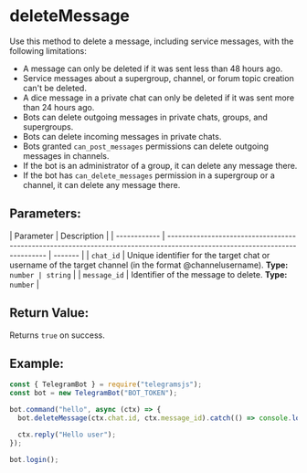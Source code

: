 # deleteMessage

Use this method to delete a message, including service messages, with the following limitations:

- A message can only be deleted if it was sent less than 48 hours ago.
- Service messages about a supergroup, channel, or forum topic creation can't be deleted.
- A dice message in a private chat can only be deleted if it was sent more than 24 hours ago.
- Bots can delete outgoing messages in private chats, groups, and supergroups.
- Bots can delete incoming messages in private chats.
- Bots granted `can_post_messages` permissions can delete outgoing messages in channels.
- If the bot is an administrator of a group, it can delete any message there.
- If the bot has `can_delete_messages` permission in a supergroup or a channel, it can delete any message there.

## Parameters:

| Parameter    | Description                                                                                                                 |
| ------------ | --------------------------------------------------------------------------------------------------------------------------- | ------- |
| `chat_id`    | Unique identifier for the target chat or username of the target channel (in the format @channelusername). **Type:** `number | string` |
| `message_id` | Identifier of the message to delete. **Type:** `number`                                                                     |

## Return Value:

Returns `true` on success.

## Example:

```javascript
const { TelegramBot } = require("telegramsjs");
const bot = new TelegramBot("BOT_TOKEN");

bot.command("hello", async (ctx) => {
  bot.deleteMessage(ctx.chat.id, ctx.message_id).catch(() => console.log);

  ctx.reply("Hello user");
});

bot.login();
```
